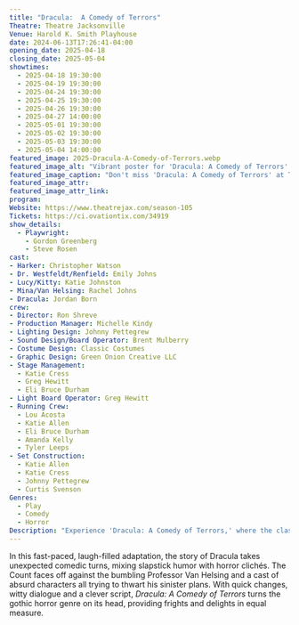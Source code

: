 ```yaml
---
title: "Dracula:  A Comedy of Terrors"
Theatre: Theatre Jacksonville
Venue: Harold K. Smith Playhouse
date: 2024-06-13T17:26:41-04:00
opening_date: 2025-04-18
closing_date: 2025-05-04
showtimes:
  - 2025-04-18 19:30:00
  - 2025-04-19 19:30:00
  - 2025-04-24 19:30:00
  - 2025-04-25 19:30:00
  - 2025-04-26 19:30:00
  - 2025-04-27 14:00:00
  - 2025-05-01 19:30:00
  - 2025-05-02 19:30:00
  - 2025-05-03 19:30:00
  - 2025-05-04 14:00:00
featured_image: 2025-Dracula-A-Comedy-of-Terrors.webp
featured_image_alt: "Vibrant poster for 'Dracula: A Comedy of Terrors' at Theatre Jacksonville. It features bold, colorful text over a dynamic background, announcing the play's run from April 18 to May 4, 2025."
featured_image_caption: "Don't miss 'Dracula: A Comedy of Terrors' at Theatre Jacksonville. This hilarious take on the classic tale promises a delightful mix of horror and humor, from April 18 to May 4, 2025."
featured_image_attr: 
featured_image_attr_link: 
program:
Website: https://www.theatrejax.com/season-105
Tickets: https://ci.ovationtix.com/34919 
show_details: 
  - Playwright: 
    - Gordon Greenberg
    - Steve Rosen
cast:
- Harker: Christopher Watson
- Dr. Westfeldt/Renfield: Emily Johns
- Lucy/Kitty: Katie Johnston
- Mina/Van Helsing: Rachel Johns
- Dracula: Jordan Born
crew:
- Director: Ron Shreve
- Production Manager: Michelle Kindy
- Lighting Design: Johnny Pettegrew
- Sound Design/Board Operator: Brent Mulberry
- Costume Design: Classic Costumes
- Graphic Design: Green Onion Creative LLC
- Stage Management: 
  - Katie Cress
  - Greg Hewitt
  - Eli Bruce Durham
- Light Board Operator: Greg Hewitt
- Running Crew: 
  - Lou Acosta
  - Katie Allen
  - Eli Bruce Durham
  - Amanda Kelly
  - Tyler Leeps
- Set Construction: 
  - Katie Allen
  - Katie Cress
  - Johnny Pettegrew
  - Curtis Svenson
Genres:
  - Play
  - Comedy
  - Horror
Description: "Experience 'Dracula: A Comedy of Terrors,' where the classic tale of the infamous vampire gets a hilariously sharp and spooky twist."
---
```

In this fast-paced, laugh-filled adaptation, the story of Dracula takes unexpected comedic turns, mixing slapstick humor with horror clichés. The Count faces off against the bumbling Professor Van Helsing and a cast of absurd characters all trying to thwart his sinister plans. With quick changes, witty dialogue and a clever script, *Dracula: A Comedy of Terrors* turns the gothic horror genre on its head, providing frights and delights in equal measure.